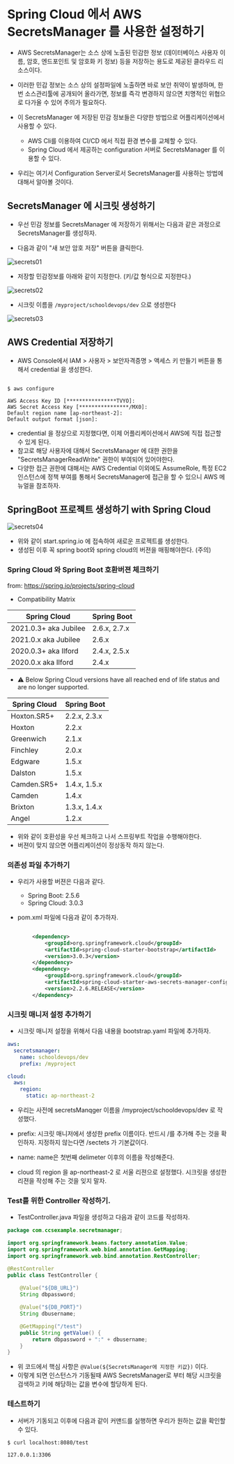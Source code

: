 # Spring Cloud 에서 AWS SecretsManager 를 사용한 설정하기

- AWS SecretsManager는 소스 상에 노출된 민감한 정보 (데이터베이스 사용자 이름, 암호, 엔드포인트 및 암호화 키 정보) 등을 저장하는 용도로 제공된 클라우드 리소스이다. 
- 이러한 민감 정보는 소스 상의 설정파일에 노출하면 바로 보안 취약이 발생하며, 한번 소스관리툴에 공개되어 올라가면, 정보를 즉각 변경하지 않으면 치명적인 위협으로 다가올 수 있어 주의가 필요하다.
- 이 SecretsManager 에 저장된 민감 정보들은 다양한 방법으로 어플리케이션에서 사용할 수 있다. 
  - AWS Cli를 이용하여 CI/CD 에서 직접 환경 변수를 교체할 수 있다. 
  - Spring Cloud 에서 제공하는 configuration 서버로 SecretsManager 를 이용할 수 있다. 

- 우리는 여기서 Configuration Server로서 SecretsManager를 사용하는 방법에 대해서 알아볼 것이다. 

## SecretsManager 에 시크릿 생성하기 

- 우선 민감 정보를 SecretsManager 에 저장하기 위해서는 다음과 같은 과정으로 SecretsManager를 생성하자. 

- 다음과 같이 "새 보안 암호 저장" 버튼을 클릭한다. 

![secrets01](./imgs/secrets01.png)

- 저장할 민감정보를 아래와 같이 지정한다. (키/값 형식으로 지정한다.)

![secrets02](./imgs/secrets02.png)

- 시크릿 이름을 ``/myproject/schooldevops/dev`` 으로 생성한다 

![secrets03](./imgs/secrets03.png)

## AWS Credential 저장하기

- AWS Console에서 IAM > 사용자 > 보안자격증명 > 액세스 키 만들기 버튼을 통해서 credential 을 생성한다. 

```shell

$ aws configure 

AWS Access Key ID [****************TVYO]: 
AWS Secret Access Key [****************/MX0]: 
Default region name [ap-northeast-2]: 
Default output format [json]: 

```

- credential 을 정상으로 지정했다면, 이제 어플리케이션에서 AWS에 직접 접근할 수 있게 된다. 
- 참고로 해당 사용자에 대해서 SecretsManager 에 대한 권한을 "SecretsManagerReadWrite" 권한이 부여되어 있어야한다.
- 다양한 접근 권한에 대해서는 AWS Credential 이외에도 AssumeRole, 특정 EC2 인스턴스에 정책 부여를 통해서 SecretsManager에 접근을 할 수 있으니 AWS 메뉴얼을 참조하자. 


## SpringBoot 프로젝트 생성하기 with Spring Cloud

![secrets04](./imgs/secrets04.png)

- 위와 같이 start.spring.io 에 접속하여 새로운 프로젝트를 생성한다.
- 생성된 이후 꼭 spring boot와 spring cloud의 버젼을 매핑해야한다. (주의)

### Spring Cloud 와 Spring Boot 호환버젼 체크하기

from: https://spring.io/projects/spring-cloud

- Compatibility Matrix

|Spring Cloud|	Spring Boot|
|---|---|
|2021.0.3+ aka Jubilee|	2.6.x, 2.7.x|
|2021.0.x aka Jubilee|	2.6.x|
|2020.0.3+ aka Ilford|	2.4.x, 2.5.x|
|2020.0.x aka Ilford|	2.4.x|

- ⚠ Below Spring Cloud versions have all reached end of life status and are no longer supported.

|Spring Cloud|	Spring Boot|
|---|---|
|Hoxton.SR5+|	2.2.x, 2.3.x|
|Hoxton|	2.2.x|
|Greenwich|	2.1.x|
|Finchley|	2.0.x|
|Edgware|	1.5.x|
|Dalston|	1.5.x|
|Camden.SR5+|	1.4.x, 1.5.x|
|Camden|	1.4.x|
|Brixton|	1.3.x, 1.4.x|
|Angel|	1.2.x|

- 위와 같이 호환성을 우선 체크하고 나서 스프링부트 작업을 수행해야한다. 
- 버젼이 맞지 않으면 어플리케이션이 정상동작 하지 않는다. 

### 의존성 파일 추가하기 

- 우리가 사용할 버젼은 다음과 같다. 
  - Spring Boot: 2.5.6
  - Spring Cloud: 3.0.3

- pom.xml 파일에 다음과 같이 추가하자. 
  
```xml

		<dependency>
			<groupId>org.springframework.cloud</groupId>
			<artifactId>spring-cloud-starter-bootstrap</artifactId>
			<version>3.0.3</version>
		</dependency>
		<dependency>
			<groupId>org.springframework.cloud</groupId>
			<artifactId>spring-cloud-starter-aws-secrets-manager-config</artifactId>
			<version>2.2.6.RELEASE</version>
		</dependency>
```

### 시크릿 매니저 설정 추가하기 

- 시크릿 매니저 설정을 위해서 다음 내용을 bootstrap.yaml 파일에 추가하자. 

```yaml
aws:
  secretsmanager:
    name: schooldevops/dev
    prefix: /myproject

cloud:
  aws:
    region:
      static: ap-northeast-2
```

- 우리는 사전에 secretsManqger 이름을 /myproject/schooldevops/dev 로 작성했다. 
- prefix: 시크릿 매니저에서 생성한 prefix 이름이다. 반드시 /를 추가해 주는 것을 확인하자. 지정하지 않는다면 /sectets 가 기본값이다.  
- name: name은 첫번째 delimeter 이후의 이름을 작성해준다. 

- cloud 의 region 을 ap-northeast-2 로 서울 리젼으로 설정했다. 시크릿을 생성한 리젼을 작성해 주는 것을 잊지 말자. 

### Test를 위한 Controller 작성하기. 

- TestController.java 파일을 생성하고 다음과 같이 코드를 작성하자. 

```java
package com.ccsexample.secretmanager;

import org.springframework.beans.factory.annotation.Value;
import org.springframework.web.bind.annotation.GetMapping;
import org.springframework.web.bind.annotation.RestController;

@RestController
public class TestController {
    
    @Value("${DB_URL}")
    String dbpassword;

    @Value("${DB_PORT}")
    String dbusername;

    @GetMapping("/test")
    public String getValue() {
        return dbpassword + ":" + dbusername;
    }
}


```

- 위 코드에서 핵심 사항은 ``@Value(${SecretsManager에 지정한 키값})`` 이다.
- 이렇게 되면 인스턴스가 기동될때 AWS SecretsManager로 부터 해당 시크릿을 검색하고 키에 해당하는 값을 변수에 할당하게 된다. 

### 테스트하기 

- 서버가 기동되고 이후에 다음과 같이 커맨드를 실행하면 우리가 원하는 값을 확인할 수 있다. 

```shell
$ curl localhost:8080/test

127.0.0.1:3306
```